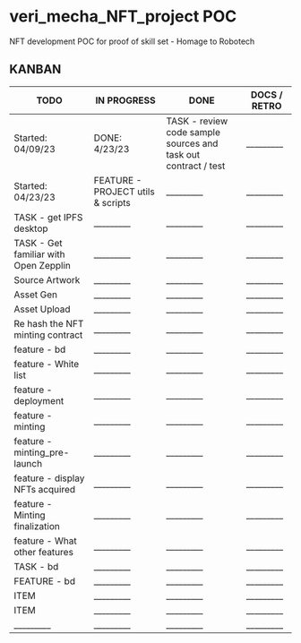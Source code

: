 # veri_mecha_NFT_project POC
NFT development POC for proof of skill set - Homage to Robotech

## KANBAN


| TODO | IN PROGRESS | DONE | DOCS / RETRO |
|-|-|-|-|
|Started: 04/09/23|DONE: 4/23/23|TASK - review code sample sources and task out contract / test|_________|
|Started: 04/23/23|FEATURE - PROJECT utils & scripts|_________|_________|
|TASK - get IPFS desktop|_________|_________|_________|
|TASK - Get familiar with Open Zepplin|_________|_________|_________|
|Source Artwork|_________|_________|_________|
|Asset Gen|_________|_________|_________|
|Asset Upload|_________|_________|_________|
|Re hash the NFT minting contract|_________|_________|_________|
|feature - bd|_________|_________|_________|
|feature - White list|_________|_________|_________|
|feature - deployment|_________|_________|_________|
|feature - minting|_________|_________|_________|
|feature - minting_pre-launch|_________|_________|_________|
|feature - display NFTs acquired|_________|_________|_________|
|feature - Minting finalization|_________|_________|_________|
|feature - What other features|_________|_________|_________|
|TASK - bd|_________|_________|_________|
|FEATURE - bd|_________|_________|_________|
|ITEM|_________|_________|_________|
|ITEM|_________|_________|_________|
|_________|_________|_________|_________|